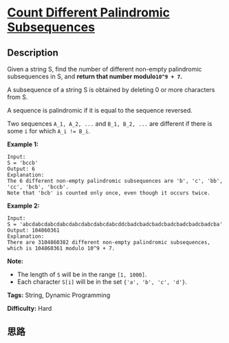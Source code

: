 # [Count Different Palindromic Subsequences][title]

## Description

Given a string S, find the number of different non-empty palindromic
subsequences in S, and **return that number modulo`10^9 + 7`.**

A subsequence of a string S is obtained by deleting 0 or more characters from
S.

A sequence is palindromic if it is equal to the sequence reversed.

Two sequences `A_1, A_2, ...` and `B_1, B_2, ...` are different if there is
some `i` for which `A_i != B_i`.

**Example 1:**  
            Input:     S = 'bccb'    Output: 6    Explanation:     The 6 different non-empty palindromic subsequences are 'b', 'c', 'bb', 'cc', 'bcb', 'bccb'.    Note that 'bcb' is counted only once, even though it occurs twice.    

**Example 2:**  
            Input:     S = 'abcdabcdabcdabcdabcdabcdabcdabcddcbadcbadcbadcbadcbadcbadcbadcba'    Output: 104860361    Explanation:     There are 3104860382 different non-empty palindromic subsequences, which is 104860361 modulo 10^9 + 7.    

**Note:**

* The length of `S` will be in the range `[1, 1000]`.
* Each character `S[i]` will be in the set `{'a', 'b', 'c', 'd'}`.


**Tags:** String, Dynamic Programming

**Difficulty:** Hard

## 思路

[title]: https://leetcode.com/problems/count-different-palindromic-subsequences
